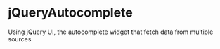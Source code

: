 # jQueryAutocomplete
Using jQuery UI, the autocomplete widget that fetch data from multiple sources
